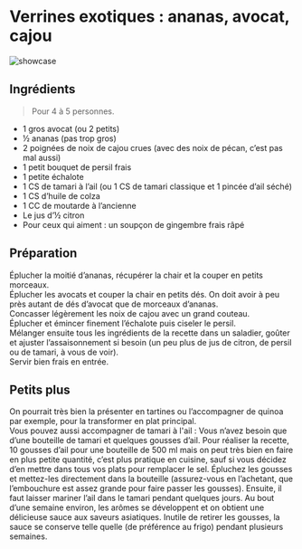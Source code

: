 # Verrines exotiques : ananas, avocat, cajou

![showcase](http://citrongingembre.com/wp-content/uploads/2016/02/Verrine-ananas-avocat-cajou-940x627.jpg)

## Ingrédients

> Pour 4 à 5 personnes.

* 1 gros avocat (ou 2 petits)
* ½ ananas (pas trop gros)
* 2 poignées de noix de cajou crues (avec des noix de pécan, c’est pas mal aussi)
* 1 petit bouquet de persil frais
* 1 petite échalote
* 1 CS de tamari à l’ail (ou 1 CS de tamari classique et 1 pincée d’ail séché)
* 1 CS d’huile de colza
* 1 CC de moutarde à l’ancienne
* Le jus d’½ citron
* Pour ceux qui aiment : un soupçon de gingembre frais râpé

## Préparation
Éplucher la moitié d’ananas, récupérer la chair et la couper en petits morceaux.  
Éplucher les avocats et couper la chair en petits dés. On doit avoir à peu près autant de dés d’avocat que de morceaux d’ananas.  
Concasser légèrement les noix de cajou avec un grand couteau.  
Éplucher et émincer finement l’échalote puis ciseler le persil.  
Mélanger ensuite tous les ingrédients de la recette dans un saladier, goûter et ajuster l’assaisonnement si besoin (un peu plus de jus de citron, de persil ou de tamari, à vous de voir).  
Servir bien frais en entrée.  

## Petits plus

On pourrait très bien la présenter en tartines ou l’accompagner de quinoa par exemple, pour la transformer en plat principal.  
Vous pouvez aussi accompagner de tamari à l'ail : Vous n’avez besoin que d’une bouteille de tamari et quelques gousses d’ail. Pour réaliser la recette, 10 gousses d’ail pour une bouteille de 500 ml mais on peut très bien en faire en plus petite quantité, c’est plus pratique en cuisine, sauf si vous décidez d’en mettre dans tous vos plats pour remplacer le sel. Épluchez les gousses et mettez-les directement dans la bouteille (assurez-vous en l’achetant, que l’embouchure est assez grande pour faire passer les gousses). Ensuite, il faut laisser mariner l’ail dans le tamari pendant quelques jours. Au bout d’une semaine environ, les arômes se développent et on obtient une délicieuse sauce aux saveurs asiatiques. Inutile de retirer les gousses, la sauce se conserve telle quelle (de préférence au frigo) pendant plusieurs semaines.
